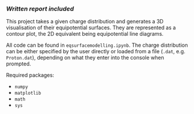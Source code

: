 ### *Written report included*

This project takes a given charge distribution and generates a 3D visualisation of their equipotential surfaces. They are represented as a contour plot, the 2D equivalent being equipotential line diagrams.

All code can be found in `eqsurfacemodelling.ipynb`. The charge distribution can be either specified by the user directly or loaded from a file (`.dat`, e.g. `Proton.dat`), depending on what they enter into the console when prompted.

Required packages:
- `numpy`
- `matplotlib`
- `math`
- `sys`
